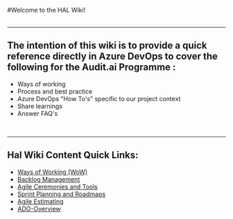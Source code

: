 #Welcome to the HAL Wiki!
<br>
<br>

---------------------

## The intention of this wiki is to provide a quick reference directly in Azure DevOps to cover the following for the Audit.ai Programme : 

- Ways of working
- Process and best practice
- Azure DevOps "How To's" specific to our project context
- Share learnings
- Answer FAQ's





<br>

-------------------

## Hal Wiki Content Quick Links: 

- [Ways of Working (WoW)](https://dev.azure.com/pwc-gx-asr-innovation/Hal/_wiki/wikis/Hal.wiki/31/Ways-of-Working-(WoW))
- [Backlog Management](https://dev.azure.com/pwc-gx-asr-innovation/Hal/_wiki/wikis/Hal.wiki/24/Backlog-Management-within-Azure-DevOps)
 - [Agile Ceremonies and Tools](https://dev.azure.com/pwc-gx-asr-innovation/Hal/_wiki/wikis/Hal.wiki/26/Agile-Ceremonies-tools-and-documentation)
 - [Sprint Planning and Roadmaps](https://dev.azure.com/pwc-gx-asr-innovation/Hal/_wiki/wikis/Hal.wiki/28/Sprint-Planning-and-Programme-Plans-Roadmaps)
- [Agile Estimating](https://dev.azure.com/pwc-gx-asr-innovation/Hal/_wiki/wikis/Hal.wiki/15/Agile-Estimating)
- [ADO-Overview
](https://dev.azure.com/pwc-gx-asr-innovation/Hal/_wiki/wikis/Hal.wiki/14/ADO-Overview
)



